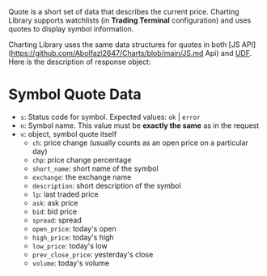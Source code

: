 Quote is a short set of data that describes the current price. Charting Library supports watchlists (in **Trading Terminal** configuration) and uses quotes to display symbol information.

Charting Library uses the same data structures for quotes in both [JS API](https://github.com/Abolfazl2647/Charts/blob/main/JS.md Api) and [UDF](https://github.com/Abolfazl2647/Charts/blob/main/UDF.md). Here is the description of response object:

# Symbol Quote Data

- `s`: Status code for symbol. Expected values: `ok` | `error`
- `n`: Symbol name. This value must be **exactly the same** as in the request
- `v`: object, symbol quote itself
  - `ch`: price change (usually counts as an open price on a particular day)
  - `chp`: price change percentage
  - `short_name`: short name of the symbol
  - `exchange`: the exchange name
  - `description`: short description of the symbol
  - `lp`: last traded price
  - `ask`: ask price
  - `bid`: bid price
  - `spread`: spread
  - `open_price`: today's open
  - `high_price`: today's high
  - `low_price`: today's low
  - `prev_close_price`: yesterday's close
  - `volume`: today's volume
